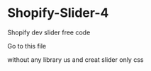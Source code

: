 # Shopify-Slider-4
Shopify dev slider free code

Go to this file

without any library us and creat slider only css
